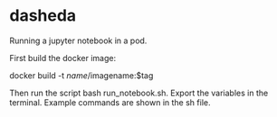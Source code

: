 # dasheda

Running a jupyter notebook in a pod. 

First build the docker image: 

docker build -t $name/$imagename:$tag

Then run the script bash run_notebook.sh. Export the variables in the terminal. Example commands are shown in the sh file.